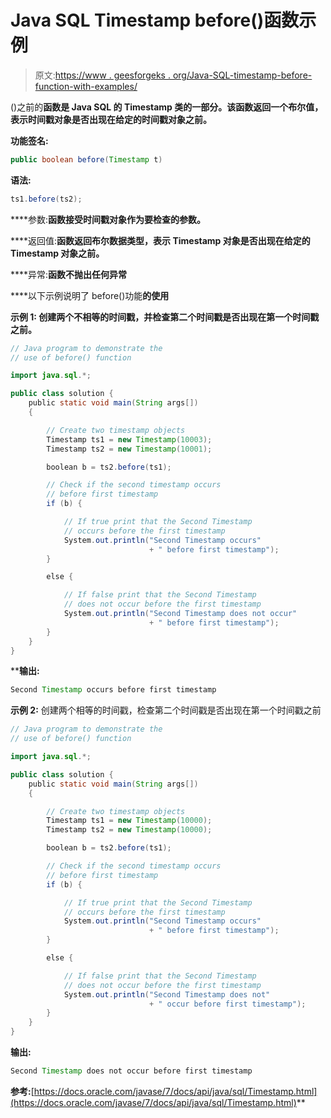 # Java SQL Timestamp before()函数示例

> 原文:[https://www . geesforgeks . org/Java-SQL-timestamp-before-function-with-examples/](https://www.geeksforgeeks.org/java-sql-timestamp-before-function-with-examples/)

()之前的**函数是 Java SQL 的 Timestamp 类的一部分。该函数返回一个布尔值，表示时间戳对象是否出现在给定的时间戳对象之前。**

****功能签名:****

```java
public boolean before(Timestamp t)
```

****语法:****

```java
ts1.before(ts2);
```

****参数:**函数接受时间戳对象作为要检查的参数。**

****返回值:**函数返回布尔数据类型，表示 Timestamp 对象是否出现在给定的 Timestamp 对象之前。**

****异常:**函数不抛出任何异常**

****以下示例说明了 before()功能**的使用**

****示例 1:** 创建两个不相等的时间戳，并检查第二个时间戳是否出现在第一个时间戳之前。**

```java
// Java program to demonstrate the
// use of before() function

import java.sql.*;

public class solution {
    public static void main(String args[])
    {

        // Create two timestamp objects
        Timestamp ts1 = new Timestamp(10003);
        Timestamp ts2 = new Timestamp(10001);

        boolean b = ts2.before(ts1);

        // Check if the second timestamp occurs
        // before first timestamp
        if (b) {

            // If true print that the Second Timestamp
            // occurs before the first timestamp
            System.out.println("Second Timestamp occurs"
                               + " before first timestamp");
        }

        else {

            // If false print that the Second Timestamp
            // does not occur before the first timestamp
            System.out.println("Second Timestamp does not occur"
                               + " before first timestamp");
        }
    }
}
```

****输出:**

```java
Second Timestamp occurs before first timestamp

```

**示例 2:** 创建两个相等的时间戳，检查第二个时间戳是否出现在第一个时间戳之前

```java
// Java program to demonstrate the
// use of before() function

import java.sql.*;

public class solution {
    public static void main(String args[])
    {

        // Create two timestamp objects
        Timestamp ts1 = new Timestamp(10000);
        Timestamp ts2 = new Timestamp(10000);

        boolean b = ts2.before(ts1);

        // Check if the second timestamp occurs
        // before first timestamp
        if (b) {

            // If true print that the Second Timestamp
            // occurs before the first timestamp
            System.out.println("Second Timestamp occurs"
                               + " before first timestamp");
        }

        else {

            // If false print that the Second Timestamp
            // does not occur before the first timestamp
            System.out.println("Second Timestamp does not"
                               + " occur before first timestamp");
        }
    }
}
```

**输出:**

```java
Second Timestamp does not occur before first timestamp

```

**参考:**[https://docs.oracle.com/javase/7/docs/api/java/sql/Timestamp.html](https://docs.oracle.com/javase/7/docs/api/java/sql/Timestamp.html)**